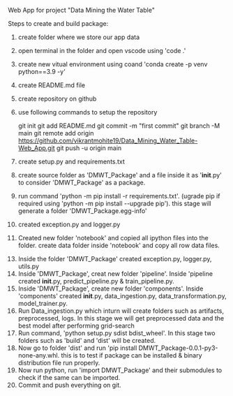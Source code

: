 Web App for project "Data Mining the Water Table"


Steps to create and build package:

1. create folder where we store our app data
2. open terminal in the folder and open vscode using 'code .'
3. create new vitual environment using coand 'conda create -p venv python==3.9 -y'
4. create README.md file
5. create repository on github
6. use following commands to setup the repository

    git init
    git add README.md
    git commit -m "first commit"
    git branch -M main
    git remote add origin https://github.com/vikrantmohite19/Data_Mining_Water_Table-Web_App.git
    git push -u origin main

7. create setup.py and requirements.txt
8. create source folder as 'DMWT_Package' and a file inside it as '__init__.py' to consider 'DMWT_Package' as a package. 
9. run command 'python -m pip install -r requirements.txt'. (ugrade pip if required using 'python -m pip install --upgrade pip'). this stage will generate a folder 'DMWT_Package.egg-info' 
10. created exception.py and logger.py
11. Created new folder 'notebook' and copied all ipython files into the folder. create data folder inside 'notebook' and copy all row data files.
<!-- 12. Then to run ipython notebooks , had to run the command in terminal "conda install ipykernel --update-deps --force-reinstall" to install ipykernal. -->
13. Inside the folder 'DMWT_Package' created exception.py, logger.py, utils.py
14. Inside 'DMWT_Package', creat new folder 'pipeline'. Inside 'pipeline created __init__.py, predict_pipeline.py & train_pipeline.py.
15. Inside 'DMWT_Package', create new folder 'components'. Inside 'components' created __init__.py, data_ingestion.py, data_transformation.py, model_trainer.py.
16. Run Data_ingestion.py which inturn will create folders such as artifacts, preprocessed, logs. In this stage we will get preprocessed data and the best model after performing grid-search
17. Run command,  'python setup.py sdist bdist_wheel'. In this stage two folders such as 'build' and 'dist' will be created.
18. Now go to folder 'dist' and run 'pip install DMWT_Package-0.0.1-py3-none-any.whl. this is to test if package can be installed & binary distribution file run properly. 
19. Now run python, run 'import DMWT_Package' and their submodules to check if the same can be imported. 
20. Commit and push everything on git.

